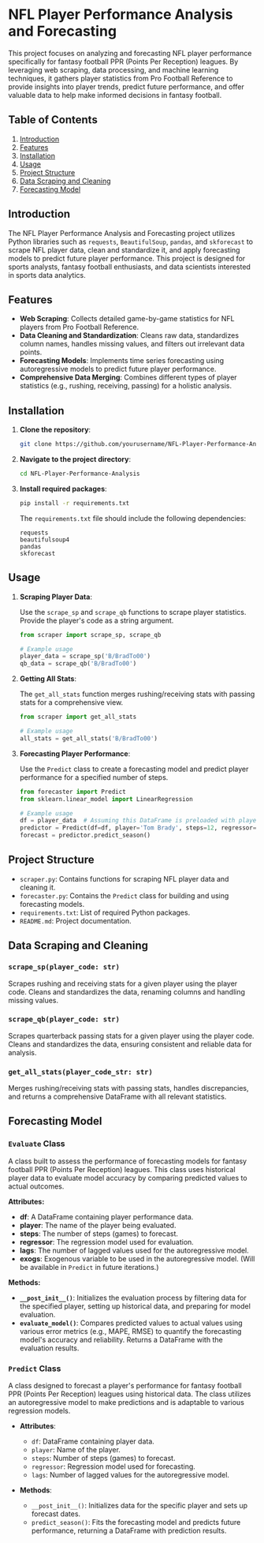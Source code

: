 # NFL Player Performance Analysis and Forecasting

This project focuses on analyzing and forecasting NFL player performance specifically for fantasy football PPR (Points Per Reception) leagues. By leveraging web scraping, data processing, and machine learning techniques, it gathers player statistics from Pro Football Reference to provide insights into player trends, predict future performance, and offer valuable data to help make informed decisions in fantasy football. 

## Table of Contents

1. [Introduction](#introduction)
2. [Features](#features)
3. [Installation](#installation)
4. [Usage](#usage)
5. [Project Structure](#project-structure)
6. [Data Scraping and Cleaning](#data-scraping-and-cleaning)
7. [Forecasting Model](#forecasting-model)

## Introduction

The NFL Player Performance Analysis and Forecasting project utilizes Python libraries such as `requests`, `BeautifulSoup`, `pandas`, and `skforecast` to scrape NFL player data, clean and standardize it, and apply forecasting models to predict future player performance. This project is designed for sports analysts, fantasy football enthusiasts, and data scientists interested in sports data analytics.

## Features

- **Web Scraping**: Collects detailed game-by-game statistics for NFL players from Pro Football Reference.
- **Data Cleaning and Standardization**: Cleans raw data, standardizes column names, handles missing values, and filters out irrelevant data points.
- **Forecasting Models**: Implements time series forecasting using autoregressive models to predict future player performance.
- **Comprehensive Data Merging**: Combines different types of player statistics (e.g., rushing, receiving, passing) for a holistic analysis.

## Installation

1. **Clone the repository**:

    ```bash
    git clone https://github.com/yourusername/NFL-Player-Performance-Analysis.git
    ```

2. **Navigate to the project directory**:

    ```bash
    cd NFL-Player-Performance-Analysis
    ```

3. **Install required packages**:

    ```bash
    pip install -r requirements.txt
    ```

   The `requirements.txt` file should include the following dependencies:

    ```text
    requests
    beautifulsoup4
    pandas
    skforecast
    ```

## Usage

1. **Scraping Player Data**:

   Use the `scrape_sp` and `scrape_qb` functions to scrape player statistics. Provide the player's code as a string argument.

    ```python
    from scraper import scrape_sp, scrape_qb

    # Example usage
    player_data = scrape_sp('B/BradTo00')
    qb_data = scrape_qb('B/BradTo00')
    ```

2. **Getting All Stats**:

   The `get_all_stats` function merges rushing/receiving stats with passing stats for a comprehensive view.

    ```python
    from scraper import get_all_stats

    # Example usage
    all_stats = get_all_stats('B/BradTo00')
    ```

3. **Forecasting Player Performance**:

   Use the `Predict` class to create a forecasting model and predict player performance for a specified number of steps.

    ```python
    from forecaster import Predict
    from sklearn.linear_model import LinearRegression

    # Example usage
    df = player_data  # Assuming this DataFrame is preloaded with player stats
    predictor = Predict(df=df, player='Tom Brady', steps=12, regressor=LinearRegression, lags=3)
    forecast = predictor.predict_season()
    ```

## Project Structure

- `scraper.py`: Contains functions for scraping NFL player data and cleaning it.
- `forecaster.py`: Contains the `Predict` class for building and using forecasting models.
- `requirements.txt`: List of required Python packages.
- `README.md`: Project documentation.

## Data Scraping and Cleaning

### `scrape_sp(player_code: str)`

Scrapes rushing and receiving stats for a given player using the player code. Cleans and standardizes the data, renaming columns and handling missing values.

### `scrape_qb(player_code: str)`

Scrapes quarterback passing stats for a given player using the player code. Cleans and standardizes the data, ensuring consistent and reliable data for analysis.

### `get_all_stats(player_code_str: str)`

Merges rushing/receiving stats with passing stats, handles discrepancies, and returns a comprehensive DataFrame with all relevant statistics.

## Forecasting Model

### `Evaluate` Class

A class built to assess the performance of forecasting models for fantasy football PPR (Points Per Reception) leagues. This class uses historical player data to evaluate model accuracy by comparing predicted values to actual outcomes.

**Attributes:**

- **df**: A DataFrame containing player performance data.
- **player**: The name of the player being evaluated.
- **steps**: The number of steps (games) to forecast.
- **regressor**: The regression model used for evaluation.
- **lags**: The number of lagged values used for the autoregressive model.
- **exogs**: Exogenous variable to be used in the autoregressive model. (Will be available in `Predict` in future iterations.)

**Methods:**

- **`__post_init__()`**: Initializes the evaluation process by filtering data for the specified player, setting up historical data, and preparing for model evaluation.
- **`evaluate_model()`**: Compares predicted values to actual values using various error metrics (e.g., MAPE, RMSE) to quantify the forecasting model's accuracy and reliability. Returns a DataFrame with the evaluation results.


### `Predict` Class

A class designed to forecast a player's performance for fantasy football PPR (Points Per Reception) leagues using historical data. The class utilizes an autoregressive model to make predictions and is adaptable to various regression models. 

- **Attributes**:
  - `df`: DataFrame containing player data.
  - `player`: Name of the player.
  - `steps`: Number of steps (games) to forecast.
  - `regressor`: Regression model used for forecasting.
  - `lags`: Number of lagged values for the autoregressive model.

- **Methods**:
  - `__post_init__()`: Initializes data for the specific player and sets up forecast dates.
  - `predict_season()`: Fits the forecasting model and predicts future performance, returning a DataFrame with prediction results.

